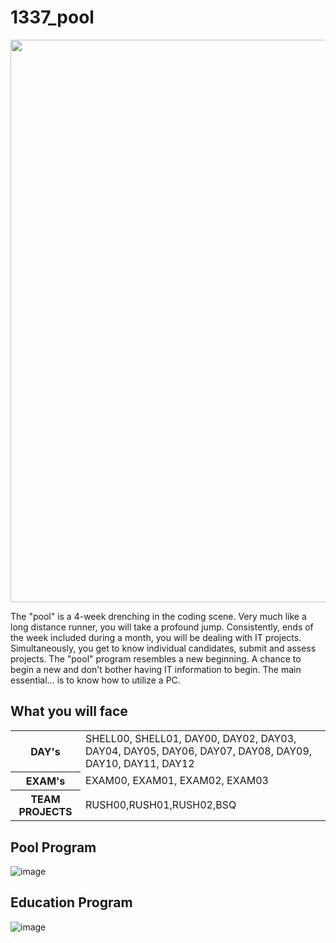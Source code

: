 # 1337_pool

<p align="center">
<img width = "900" src="https://user-images.githubusercontent.com/81354228/200706705-85f4847f-f065-4c4c-803f-48875949e080.png" align="center"/>
</p>

The "pool" is a 4-week drenching in the coding scene. Very much like a long distance runner, you will take a profound jump.
Consistently, ends of the week included during a month, you will be dealing with IT projects.
Simultaneously, you get to know individual candidates, submit and assess projects.
The "pool" program resembles a new beginning.
A chance to begin a new and don't bother having IT information to begin.
The main essential… is to know how to utilize a PC.

## What you will face
	
	
<table>
    <tr>
        <th>DAY's</th>
        <td>SHELL00, SHELL01, DAY00, DAY02, DAY03, DAY04, DAY05, DAY06, DAY07, DAY08, DAY09, DAY10, DAY11, DAY12</td>
    </tr>
    <tr>
        <th>EXAM's</th>
        <td>EXAM00, EXAM01, EXAM02, EXAM03</td>
    </tr>
    <tr>
    <th>TEAM PROJECTS</th>
    <td>RUSH00,RUSH01,RUSH02,BSQ</td>
    </tr>
</table>


## Pool Program

![image](https://user-images.githubusercontent.com/81354228/187966144-160e0e71-10c8-4efe-bc46-688555b9aa26.png)



## Education Program

![image](https://user-images.githubusercontent.com/81354228/187965974-3c7243a5-30c6-46b6-bb55-6ddd3c442d33.png)
